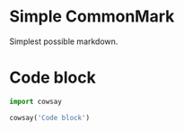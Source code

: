 # Simple CommonMark

Simplest possible markdown.

# Code block

```python
import cowsay

cowsay('Code block')
```
